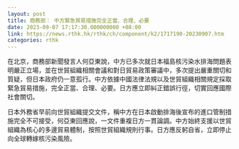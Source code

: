 ```yaml
---
layout: post
title: 商務部： 中方緊急貿易措施完全正當、合理、必要
date: 2023-09-07 17:17:30.000000000 +08:00
link: https://news.rthk.hk/rthk/ch/component/k2/1717190-20230907.htm
categories: rthk
---
```


在北京，商務部新聞發言人何亞東說，中方已多次就日本福島核污染水排海問題表明嚴正立場，並在世貿組織相關會議和對日貿易政策審議中，多次提出嚴重關切和質疑，但日本政府仍一意孤行。中方依據中國法律法規以及世貿組織相關規定採取緊急貿易措施，完全正當、合理、必要。日方應立即糾正錯誤行徑，切實回應國際社會關切。

日本外務省早前向世貿組織提交文件，稱中方在日本啟動排海後宣布的進口管制措施完全不可接受，何亞東回應說，一文件重複日方一貫論調。中方始終支援以世貿組織為核心的多邊貿易體制，按照世貿組織規則行事。日方應反躬自省，立即停止向全球轉嫁核污染風險。
